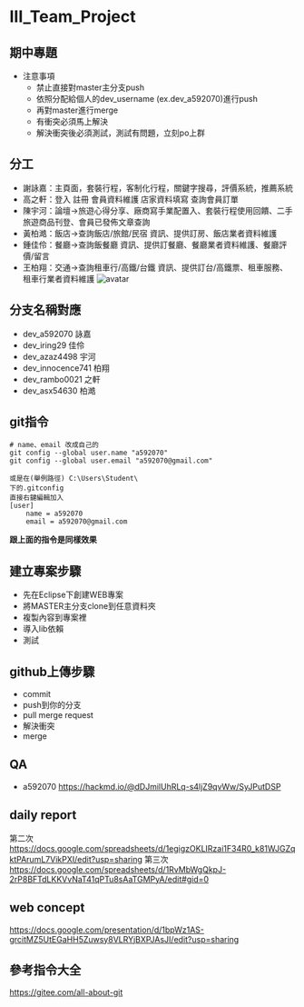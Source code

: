 # III_Team_Project

## 期中專題

- 注意事項
  - 禁止直接對master主分支push
  - 依照分配給個人的dev_username (ex.dev_a592070)進行push
  - 再對master進行merge
  - 有衝突必須馬上解決
  - 解決衝突後必須測試，測試有問題，立刻po上群
  
## 分工
- 謝詠嘉：主頁面，套裝行程，客制化行程，關鍵字搜尋，評價系統，推薦系統
- 高之軒：登入 註冊 會員資料維護 店家資料填寫 查詢會員訂單
- 陳宇河：論壇->旅遊心得分享、廠商寫手業配置入、套裝行程使用回饋、二手旅遊商品刊登、會員已發佈文章查詢
- 黃柏澔：飯店->查詢飯店/旅館/民宿 資訊、提供訂房、飯店業者資料維護
- 鍾佳伶：餐廳->查詢飯餐廳 資訊、提供訂餐廳、餐廳業者資料維護、餐廳評價/留言
- 王柏翔：交通->查詢租車行/高鐵/台鐵 資訊、提供訂台/高鐵票、租車服務、租車行業者資料維護
![avatar](https://i.imgur.com/gZ3hYgi_d.webp?maxwidth=728&fidelity=grand)


## 分支名稱對應
- dev_a592070 詠嘉
- dev_iring29 佳伶
- dev_azaz4498 宇河
- dev_innocence741 柏翔
- dev_rambo0021 之軒
- dev_asx54630 柏澔


## git指令
```
# name、email 改成自己的
git config --global user.name "a592070"
git config --global user.email "a592070@gmail.com"
```

```
或是在(舉例路徑) C:\Users\Student\
下的.gitconfig
直接右鍵編輯加入
[user]
	name = a592070
	email = a592070@gmail.com
```
**跟上面的指令是同樣效果**


## 建立專案步驟
- 先在Eclipse下創建WEB專案
- 將MASTER主分支clone到任意資料夾
- 複製內容到專案裡
- 導入lib依賴
- 測試

## github上傳步驟
- commit
- push到你的分支
- pull merge request
- 解決衝突
- merge

## QA
- a592070 https://hackmd.io/@dDJmilUhRLq-s4ljZ9qvWw/SyJPutDSP


## daily report 
第二次
https://docs.google.com/spreadsheets/d/1egigzOKLIRzai1F34R0_k81WJGZqktPArumL7VikPXI/edit?usp=sharing
第三次
https://docs.google.com/spreadsheets/d/1RvMbWgQkpJ-2rP8BFTdLKKVvNaT41qPTu8sAaTGMPyA/edit#gid=0
## web concept
https://docs.google.com/presentation/d/1bpWz1AS-grcitMZ5UtEGaHH5Zuwsy8VLRYjBXPJAsJI/edit?usp=sharing

## 參考指令大全
https://gitee.com/all-about-git
